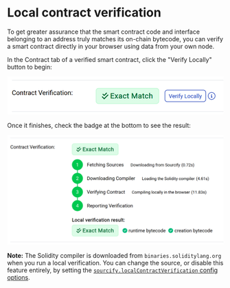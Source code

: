 # Local contract verification

To get greater assurance that the smart contract code and interface belonging to an address truly matches its on-chain bytecode, you can verify a smart contract directly in your browser using data from your own node.

In the Contract tab of a verified smart contract, click the "Verify Locally" button to begin:

<img src="./images/local-verification-button.png" width="551" />

Once it finishes, check the badge at the bottom to see the result:

<img src="./images/local-verification-complete.png" width="750" />

**Note:** The Solidity compiler is downloaded from `binaries.soliditylang.org` when you run a local verification. You can change the source, or disable this feature entirely, by setting the [`sourcify.localContractVerification` config options](../config/options/external-data-sources.md#solidity-compiler-downloads).
